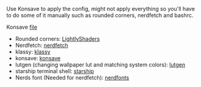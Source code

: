 Use Konsave to apply the config, might not apply everything so you'll have to do some of it manually such as rounded corners, nerdfetch and bashrc. 

Konsave [file]([https://drive.google.com/drive/home](https://drive.google.com/file/d/1cuVJBiOrT0Huz00oPx2KXBpIeU96DN-K/view?usp=drive_link))

- Rounded corners: [LightlyShaders](https://github.com/a-parhom/LightlyShaders)
- Nerdfetch: [nerdfetch](https://codeberg.org/thatonecalculator/nerdfetch)
- klassy: [klassy](https://github.com/paulmcauley/klassy)
- konsave: [konsave](https://github.com/Prayag2/konsave)
- lutgen (changing wallpaper lut and matching system colors): [lutgen](https://github.com/ozwaldorf/lutgen-rs)
- starship terminal shell: [starship](https://starship.rs/)
- Nerds font (Needed for nerdfetch): [nerdfonts](https://www.nerdfonts.com/font-downloads)
  
